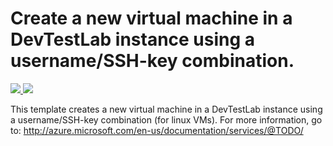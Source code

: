 # Create a new virtual machine in a DevTestLab instance using a username/SSH-key combination.

<a href="https://portal.azure.com/#create/Microsoft.Template/uri/https%3A%2F%2Fraw.githubusercontent.com%2Fmithunshanbhag%2Fazure-quickstart-templates%2Fmithuns-dtl-templates%2F101-devtestlab-create-vm%2Fazuredeploy.json" target="_blank">
    <img src="http://azuredeploy.net/deploybutton.png"/>
</a>

<a href="http://armviz.io/#/?load=https://raw.githubusercontent.com/mithunshanbhag/azure-quickstart-templates/mithuns-dtl-templates/101-devtestlab-create-vm/azuredeploy.json" target="_blank">
  <img src="http://armviz.io/visualizebutton.png"/>
</a>


This template creates a new virtual machine in a DevTestLab instance using a username/SSH-key combination (for linux VMs). For more information, go to: http://azure.microsoft.com/en-us/documentation/services/@TODO/
